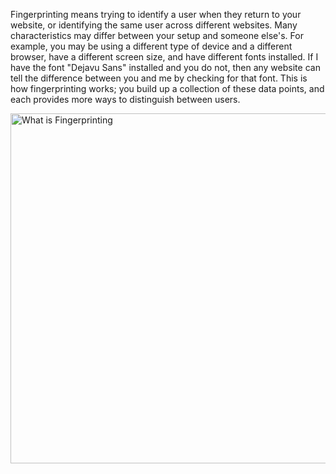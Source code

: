 Fingerprinting means trying to identify a user when they return to your website, or identifying the same user across different websites. Many characteristics may differ between your setup and someone else's. For example, you may be using a different type of device and a different browser, have a different screen size, and have different fonts installed. If I have the font "Dejavu Sans" installed and you do not, then any website can tell the difference between you and me by checking for that font. This is how fingerprinting works; you build up a collection of these data points, and each provides more ways to distinguish between users.

<img width="560" alt="What is Fingerprinting" src="images/tracking-protection/fingerprinting-definition.avif">
